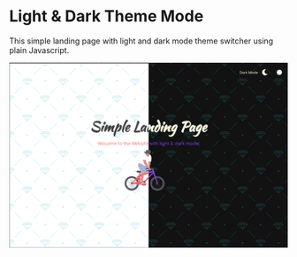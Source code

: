 # Light & Dark Theme Mode

This simple landing page with light and dark mode theme switcher using plain Javascript.

![Website Image](img/cover.png)
